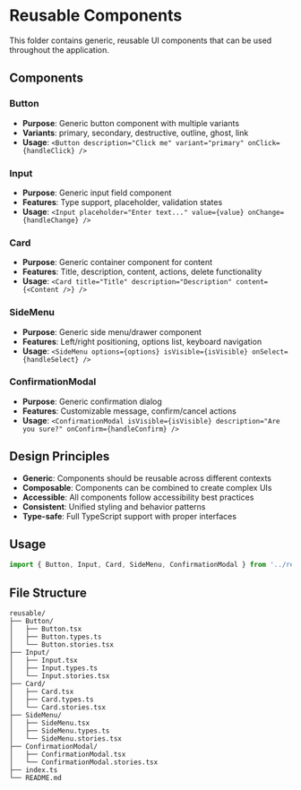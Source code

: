 # Reusable Components

This folder contains generic, reusable UI components that can be used throughout the application.

## Components

### Button
- **Purpose**: Generic button component with multiple variants
- **Variants**: primary, secondary, destructive, outline, ghost, link
- **Usage**: `<Button description="Click me" variant="primary" onClick={handleClick} />`

### Input
- **Purpose**: Generic input field component
- **Features**: Type support, placeholder, validation states
- **Usage**: `<Input placeholder="Enter text..." value={value} onChange={handleChange} />`

### Card
- **Purpose**: Generic container component for content
- **Features**: Title, description, content, actions, delete functionality
- **Usage**: `<Card title="Title" description="Description" content={<Content />} />`

### SideMenu
- **Purpose**: Generic side menu/drawer component
- **Features**: Left/right positioning, options list, keyboard navigation
- **Usage**: `<SideMenu options={options} isVisible={isVisible} onSelect={handleSelect} />`

### ConfirmationModal
- **Purpose**: Generic confirmation dialog
- **Features**: Customizable message, confirm/cancel actions
- **Usage**: `<ConfirmationModal isVisible={isVisible} description="Are you sure?" onConfirm={handleConfirm} />`

## Design Principles

- **Generic**: Components should be reusable across different contexts
- **Composable**: Components can be combined to create complex UIs
- **Accessible**: All components follow accessibility best practices
- **Consistent**: Unified styling and behavior patterns
- **Type-safe**: Full TypeScript support with proper interfaces

## Usage

```typescript
import { Button, Input, Card, SideMenu, ConfirmationModal } from '../reusable';
```

## File Structure

```
reusable/
├── Button/
│   ├── Button.tsx
│   ├── Button.types.ts
│   └── Button.stories.tsx
├── Input/
│   ├── Input.tsx
│   ├── Input.types.ts
│   └── Input.stories.tsx
├── Card/
│   ├── Card.tsx
│   ├── Card.types.ts
│   └── Card.stories.tsx
├── SideMenu/
│   ├── SideMenu.tsx
│   ├── SideMenu.types.ts
│   └── SideMenu.stories.tsx
├── ConfirmationModal/
│   ├── ConfirmationModal.tsx
│   └── ConfirmationModal.stories.tsx
├── index.ts
└── README.md
```
